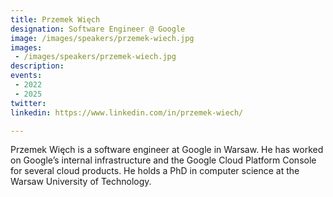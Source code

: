 ```yaml
---
title: Przemek Więch
designation: Software Engineer @ Google
image: /images/speakers/przemek-wiech.jpg
images: 
 - /images/speakers/przemek-wiech.jpg
description: 
events:
 - 2022
 - 2025
twitter: 
linkedin: https://www.linkedin.com/in/przemek-wiech/

---
```


Przemek Więch is a software engineer at Google in Warsaw. He has worked on Google’s internal infrastructure and the Google Cloud Platform Console for several cloud products. He holds a PhD in computer science at the Warsaw University of Technology.
